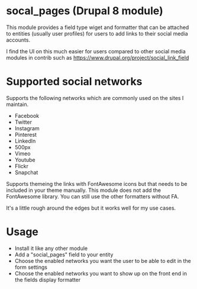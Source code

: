 # socal_pages (Drupal 8 module)


This module provides a field type wiget and formatter that can be attached to entities (usually user profiles) for users to add links to their social media accounts.

I find the UI on this much easier for users compared to other social media modules in contrib such as https://www.drupal.org/project/social_link_field

# Supported social networks
Supports the following networks which are commonly used on the sites I maintain.
- Facebook
- Twitter
- Instagram
- Pinterest
- LinkedIn
- 500px
- Vimeo
- Youtube
- Flickr
- Snapchat

Supports themeing the links with FontAwesome icons but that needs to be included in your theme manually. This module does not add the FontAwesome library.
You can still use the other formatters without FA.

It's a little rough around the edges but it works well for my use cases.

# Usage
- Install it like any other module
- Add a "social_pages" field to your entity
- Choose the enabled networks you want the user to be able to edit in the form settings
- Choose the enabled networks you want to show up on the front end in the fields display formatter
